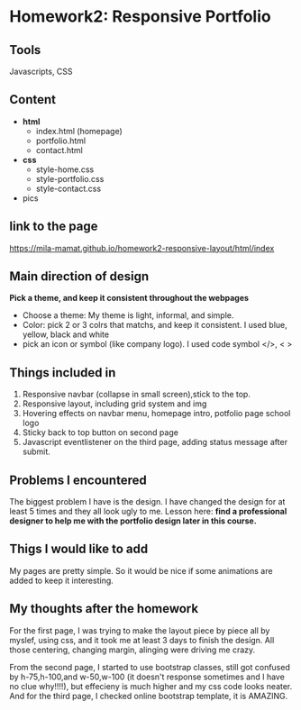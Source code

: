 # Homework2: Responsive Portfolio
## Tools
Javascripts, CSS

## Content
* **html**
   * index.html (homepage)
   * portfolio.html
   * contact.html
* **css**
   * style-home.css
   * style-portfolio.css
   * style-contact.css
* pics 

## link to the page
https://mila-mamat.github.io/homework2-responsive-layout/html/index



## Main direction of design
**Pick a theme, and keep it consistent throughout the webpages**
* Choose a theme: My theme is light, informal, and simple.  
* Color: pick 2 or 3 colrs that matchs, and keep it consistent. I used blue, yellow, black and white
* pick an icon or symbol (like company logo). I used code symbol </>,  < >



## Things included in
1. Responsive navbar (collapse in small screen),stick to the top.
2. Responsive layout, including grid system and img
3. Hovering effects on navbar menu, homepage intro, potfolio page school logo
4. Sticky back to top button on second page
5. Javascript eventlistener on the third page, adding status message after submit. 

## Problems I encountered
The biggest problem I have is the design. I have changed the design for at least 5 times and they all look ugly to me. Lesson here: **find a professional designer to help me with the portfolio design later in this course.**

## Thigs I would like to add 
My pages are pretty simple. So it would be nice if some animations are added to keep it interesting. 

## My thoughts after the homework
For the first page, I was trying to make the layout piece by piece all by myslef, using css, and it took me at least 3 days to finish the design. All those centering, changing margin, alinging were driving me crazy. 

From the second page, I started to use bootstrap classes, still got confused by h-75,h-100,and w-50,w-100 (it doesn't response sometimes and I have no clue why!!!!), but effecieny is much higher and my css code looks neater. 
And for the third page, I checked online bootstrap template, it is AMAZING. 



   
